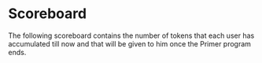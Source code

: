 # Scoreboard
The following scoreboard contains the number of tokens that each user has accumulated till now and that will be given to him once the Primer program ends. 

<!-- Scoreboard -->
